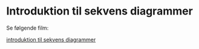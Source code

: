 # Introduktion til sekvens diagrammer

Se følgende film:  

[introduktion til sekvens diagrammer](https://youtu.be/pCK6prSq8aw?feature=shared)
